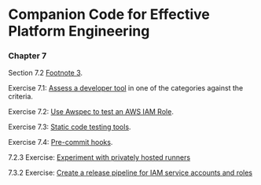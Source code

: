 # Companion Code for Effective Platform Engineering

### Chapter 7

Section 7.2 [Footnote 3](chapter-7/configuring_github_for_signed_commits.md).  

Exercise 7.1: [Assess a developer tool](chapter-7/7.1_developer_tools_selection_criteria/assessment-worksheet.md) in one of the categories against the criteria.   

Exercise 7.2: [Use Awspec to test an AWS IAM Role](chapter-7/7.2_test_driven_development_of_infrastructure_code
).  

Exercise 7.3: [Static code testing tools](chapter-7/7.3_static_code_analysis).  

Exercise 7.4: [Pre-commit hooks](chapter-7/7.4_pre_commit_hooks).  

7.2.3 Exercise: [Experiment with privately hosted runners](chapter-7/7.2.3_experiment_with_privately_hosted_runners/)  
 
7.3.2 Exercise: [Create a release pipeline for IAM service accounts and roles](chapter-7/7.3.2_create_release_pipeline_for_iam_service_accounts_and_roles/)
